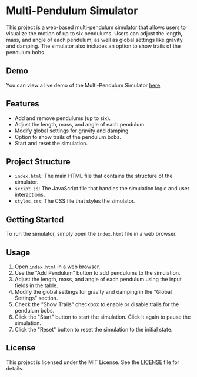 # Multi-Pendulum Simulator

This project is a web-based multi-pendulum simulator that allows users to visualize the motion of up to six pendulums. Users can adjust the length, mass, and angle of each pendulum, as well as global settings like gravity and damping. The simulator also includes an option to show trails of the pendulum bobs.

## Demo

You can view a live demo of the Multi-Pendulum Simulator [here](https://pendulum-simulation.vercel.app/).

## Features

- Add and remove pendulums (up to six).
- Adjust the length, mass, and angle of each pendulum.
- Modify global settings for gravity and damping.
- Option to show trails of the pendulum bobs.
- Start and reset the simulation.

## Project Structure

- `index.html`: The main HTML file that contains the structure of the simulator.
- `script.js`: The JavaScript file that handles the simulation logic and user interactions.
- `styles.css`: The CSS file that styles the simulator.

## Getting Started

To run the simulator, simply open the `index.html` file in a web browser.

## Usage

1. Open `index.html` in a web browser.
2. Use the "Add Pendulum" button to add pendulums to the simulation.
3. Adjust the length, mass, and angle of each pendulum using the input fields in the table.
4. Modify the global settings for gravity and damping in the "Global Settings" section.
5. Check the "Show Trails" checkbox to enable or disable trails for the pendulum bobs.
6. Click the "Start" button to start the simulation. Click it again to pause the simulation.
7. Click the "Reset" button to reset the simulation to the initial state.

## License

This project is licensed under the MIT License. See the [LICENSE](LICENSE) file for details.
